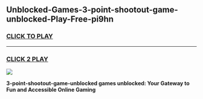 
## Unblocked-Games-3-point-shootout-game-unblocked-Play-Free-pi9hn
<h3>
<a href="https://premium76.site?title=3-point-shootout-game-unblocked&ref=23A">CLICK TO PLAY</a></h3>
<hr>

<h3>
<a href="https://premium76.site?title=3-point-shootout-game-unblocked&ref=23A">CLICK 2 PLAY</a>
  
</h3>

<a href="https://premium76.site?title=3-point-shootout-game-unblocked&ref=23A"><img src="https://clearcache.store/games.png"></a>


**3-point-shootout-game-unblocked games unblocked: Your Gateway to Fun and Accessible Online Gaming**
